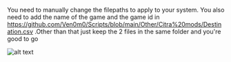 You need to manually change the filepaths to apply to your system. You also need to add the name of the game and the game id in https://github.com/Ven0m0/Scripts/blob/main/Other/Citra%20mods/Destination.csv .Other than that just keep the 2 files in the same folder and you're good to go


![alt text](https://github.com/Ven0m0/Scripts/blob/main/Other/Citra%20mods/Citra%20Mod%20Manager.png)
